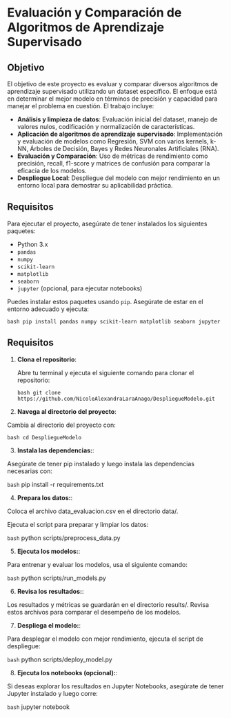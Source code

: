 # Evaluación y Comparación de Algoritmos de Aprendizaje Supervisado

## Objetivo

El objetivo de este proyecto es evaluar y comparar diversos algoritmos de aprendizaje supervisado utilizando un dataset específico. El enfoque está en determinar el mejor modelo en términos de precisión y capacidad para manejar el problema en cuestión. El trabajo incluye:

- **Análisis y limpieza de datos**: Evaluación inicial del dataset, manejo de valores nulos, codificación y normalización de características.
- **Aplicación de algoritmos de aprendizaje supervisado**: Implementación y evaluación de modelos como Regresión, SVM con varios kernels, k-NN, Árboles de Decisión, Bayes y Redes Neuronales Artificiales (RNA).
- **Evaluación y Comparación**: Uso de métricas de rendimiento como precisión, recall, f1-score y matrices de confusión para comparar la eficacia de los modelos.
- **Despliegue Local**: Despliegue del modelo con mejor rendimiento en un entorno local para demostrar su aplicabilidad práctica.

## Requisitos

Para ejecutar el proyecto, asegúrate de tener instalados los siguientes paquetes:

- Python 3.x
- `pandas`
- `numpy`
- `scikit-learn`
- `matplotlib`
- `seaborn`
- `jupyter` (opcional, para ejecutar notebooks)

Puedes instalar estos paquetes usando `pip`. Asegúrate de estar en el entorno adecuado y ejecuta:

`bash
pip install pandas numpy scikit-learn matplotlib seaborn jupyter`

## Requisitos
1. **Clona el repositorio**:

   Abre tu terminal y ejecuta el siguiente comando para clonar el repositorio:

   `bash
   git clone https://github.com/NicoleAlexandraLaraAnago/DespliegueModelo.git `

2. **Navega al directorio del proyecto**:

  Cambia al directorio del proyecto con:

   `bash
  cd DespliegueModelo`
  
3. **Instala las dependencias:**:

  Asegúrate de tener pip instalado y luego instala las dependencias necesarias con:

   ```bash```
 pip install -r requirements.txt


4. **Prepara los datos:**:

Coloca el archivo data_evaluacion.csv en el directorio data/.

Ejecuta el script para preparar y limpiar los datos:

   ```bash```
  python scripts/preprocess_data.py


5. **Ejecuta los modelos:**:

  Para entrenar y evaluar los modelos, usa el siguiente comando:

   ```bash```
 python scripts/run_models.py

6. **Revisa los resultados:**:

Los resultados y métricas se guardarán en el directorio results/. Revisa estos archivos para comparar el desempeño de los modelos.


7. **Despliega el modelo:**:

Para desplegar el modelo con mejor rendimiento, ejecuta el script de despliegue:

   ```bash```
  python scripts/deploy_model.py


8. **Ejecuta los notebooks (opcional):**:

Si deseas explorar los resultados en Jupyter Notebooks, asegúrate de tener Jupyter instalado y luego corre:

   ```bash```
 jupyter notebook






















